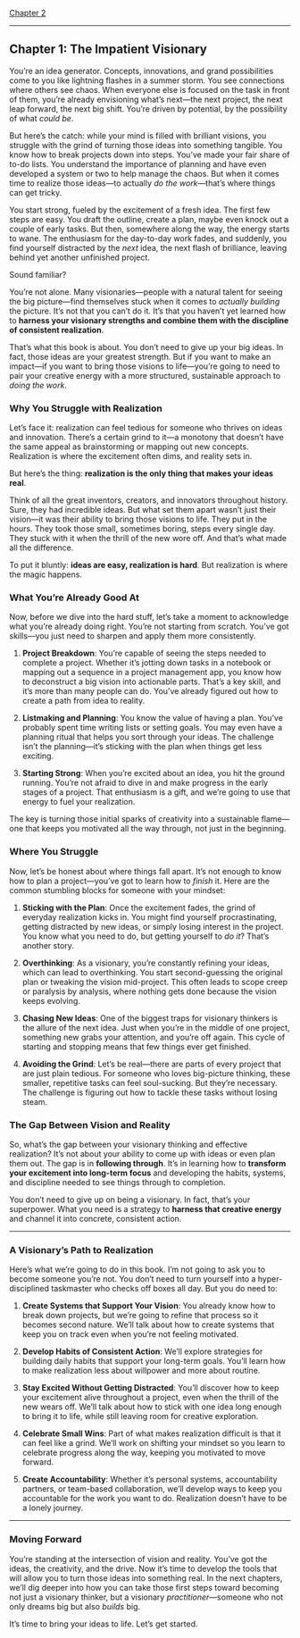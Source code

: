 [Chapter 2](vp2.html)

-----

## **Chapter 1: The Impatient Visionary**

You’re an idea generator. Concepts, innovations, and grand possibilities come to you like lightning flashes in a summer storm. You see connections where others see chaos. When everyone else is focused on the task in front of them, you’re already envisioning what’s next—the next project, the next leap forward, the next big shift. You’re driven by potential, by the possibility of what *could be*.

But here’s the catch: while your mind is filled with brilliant visions, you struggle with the grind of turning those ideas into something tangible. You know how to break projects down into steps. You’ve made your fair share of to-do lists. You understand the importance of planning and have even developed a system or two to help manage the chaos. But when it comes time to realize those ideas—to actually *do the work*—that’s where things can get tricky.

You start strong, fueled by the excitement of a fresh idea. The first few steps are easy. You draft the outline, create a plan, maybe even knock out a couple of early tasks. But then, somewhere along the way, the energy starts to wane. The enthusiasm for the day-to-day work fades, and suddenly, you find yourself distracted by the *next* idea, the next flash of brilliance, leaving behind yet another unfinished project.

Sound familiar?

You’re not alone. Many visionaries—people with a natural talent for seeing the big picture—find themselves stuck when it comes to *actually building* the picture. It’s not that you can’t do it. It’s that you haven’t yet learned how to **harness your visionary strengths and combine them with the discipline of consistent realization**.

That’s what this book is about. You don’t need to give up your big ideas. In fact, those ideas are your greatest strength. But if you want to make an impact—if you want to bring those visions to life—you’re going to need to pair your creative energy with a more structured, sustainable approach to *doing the work*.

### **Why You Struggle with Realization**

Let’s face it: realization can feel tedious for someone who thrives on ideas and innovation. There’s a certain grind to it—a monotony that doesn’t have the same appeal as brainstorming or mapping out new concepts. Realization is where the excitement often dims, and reality sets in.

But here’s the thing: **realization is the only thing that makes your ideas real**.

Think of all the great inventors, creators, and innovators throughout history. Sure, they had incredible ideas. But what set them apart wasn’t just their vision—it was their ability to bring those visions to life. They put in the hours. They took those small, sometimes boring, steps every single day. They stuck with it when the thrill of the new wore off. And that’s what made all the difference.

To put it bluntly: **ideas are easy, realization is hard**. But realization is where the magic happens.

### **What You’re Already Good At**

Now, before we dive into the hard stuff, let’s take a moment to acknowledge what you’re already doing right. You’re not starting from scratch. You’ve got skills—you just need to sharpen and apply them more consistently.

1. **Project Breakdown**: You’re capable of seeing the steps needed to complete a project. Whether it’s jotting down tasks in a notebook or mapping out a sequence in a project management app, you know how to deconstruct a big vision into actionable parts. That’s a key skill, and it’s more than many people can do. You’ve already figured out how to create a path from idea to reality.
   
2. **Listmaking and Planning**: You know the value of having a plan. You’ve probably spent time writing lists or setting goals. You may even have a planning ritual that helps you sort through your ideas. The challenge isn’t the planning—it’s sticking with the plan when things get less exciting.

3. **Starting Strong**: When you’re excited about an idea, you hit the ground running. You’re not afraid to dive in and make progress in the early stages of a project. That enthusiasm is a gift, and we’re going to use that energy to fuel your realization.

The key is turning those initial sparks of creativity into a sustainable flame—one that keeps you motivated all the way through, not just in the beginning.

### **Where You Struggle**

Now, let’s be honest about where things fall apart. It’s not enough to know how to plan a project—you’ve got to learn how to *finish* it. Here are the common stumbling blocks for someone with your mindset:

1. **Sticking with the Plan**: Once the excitement fades, the grind of everyday realization kicks in. You might find yourself procrastinating, getting distracted by new ideas, or simply losing interest in the project. You know what you need to do, but getting yourself to *do it*? That’s another story.

2. **Overthinking**: As a visionary, you’re constantly refining your ideas, which can lead to overthinking. You start second-guessing the original plan or tweaking the vision mid-project. This often leads to scope creep or paralysis by analysis, where nothing gets done because the vision keeps evolving.

3. **Chasing New Ideas**: One of the biggest traps for visionary thinkers is the allure of the next idea. Just when you’re in the middle of one project, something new grabs your attention, and you’re off again. This cycle of starting and stopping means that few things ever get finished.

4. **Avoiding the Grind**: Let’s be real—there are parts of every project that are just plain tedious. For someone who loves big-picture thinking, these smaller, repetitive tasks can feel soul-sucking. But they’re necessary. The challenge is figuring out how to tackle these tasks without losing steam.

### **The Gap Between Vision and Reality**

So, what’s the gap between your visionary thinking and effective realization? It’s not about your ability to come up with ideas or even plan them out. The gap is in **following through**. It’s in learning how to **transform your excitement into long-term focus** and developing the habits, systems, and discipline needed to see things through to completion.

You don’t need to give up on being a visionary. In fact, that’s your superpower. What you need is a strategy to **harness that creative energy** and channel it into concrete, consistent action.

---

### **A Visionary’s Path to Realization**

Here’s what we’re going to do in this book. I’m not going to ask you to become someone you’re not. You don’t need to turn yourself into a hyper-disciplined taskmaster who checks off boxes all day. But you do need to:

1. **Create Systems that Support Your Vision**: You already know how to break down projects, but we’re going to refine that process so it becomes second nature. We’ll talk about how to create systems that keep you on track even when you’re not feeling motivated.

2. **Develop Habits of Consistent Action**: We’ll explore strategies for building daily habits that support your long-term goals. You’ll learn how to make realization less about willpower and more about routine.

3. **Stay Excited Without Getting Distracted**: You’ll discover how to keep your excitement alive throughout a project, even when the thrill of the new wears off. We’ll talk about how to stick with one idea long enough to bring it to life, while still leaving room for creative exploration.

4. **Celebrate Small Wins**: Part of what makes realization difficult is that it can feel like a grind. We’ll work on shifting your mindset so you learn to celebrate progress along the way, keeping you motivated to move forward.

5. **Create Accountability**: Whether it’s personal systems, accountability partners, or team-based collaboration, we’ll develop ways to keep you accountable for the work you want to do. Realization doesn’t have to be a lonely journey.

---

### **Moving Forward**

You’re standing at the intersection of vision and reality. You’ve got the ideas, the creativity, and the drive. Now it’s time to develop the tools that will allow you to turn those ideas into something real. In the next chapters, we’ll dig deeper into how you can take those first steps toward becoming not just a visionary thinker, but a visionary *practitioner*—someone who not only dreams big but also *builds* big.

It’s time to bring your ideas to life. Let’s get started.

